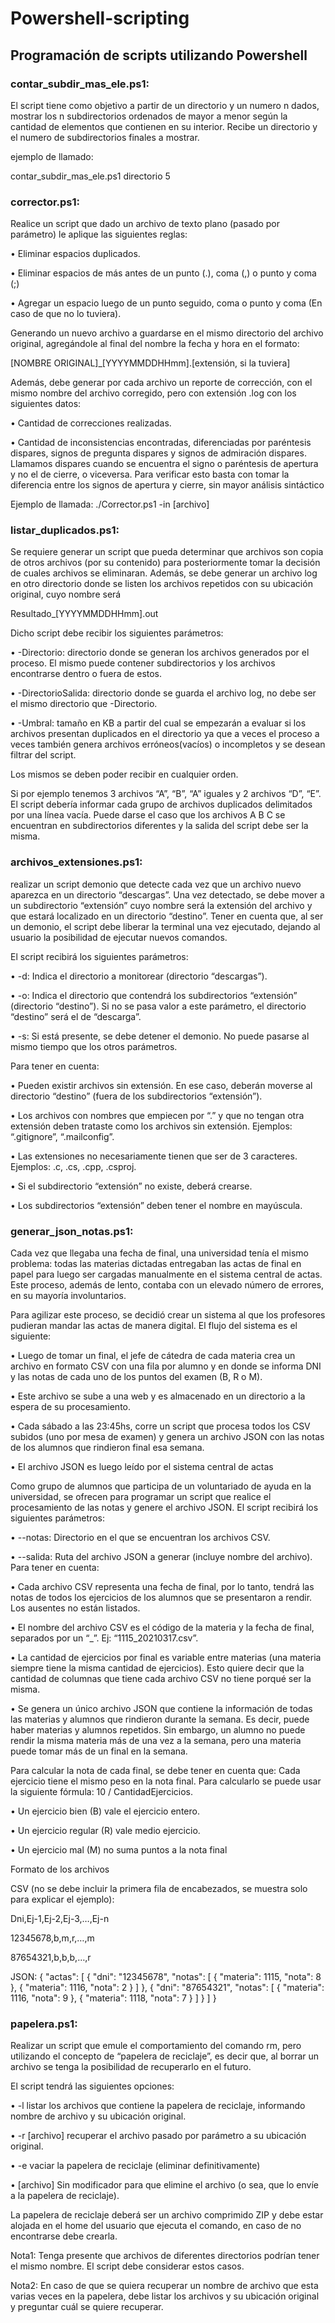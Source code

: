 # Powershell-scripting

## Programación de scripts utilizando Powershell

### contar_subdir_mas_ele.ps1:

El script tiene como objetivo a partir de un directorio y un numero n dados, mostrar los n subdirectorios ordenados de mayor a menor según la cantidad de elementos que contienen en su interior. Recibe un directorio y el numero de subdirectorios finales a mostrar.

ejemplo de llamado:

contar_subdir_mas_ele.ps1 directorio 5

### corrector.ps1:

Realice un script que dado un archivo de texto plano (pasado por parámetro) le aplique las siguientes reglas:

• Eliminar espacios duplicados.

• Eliminar espacios de más antes de un punto (.), coma (,) o punto y coma (;)

• Agregar un espacio luego de un punto seguido, coma o punto y coma (En caso de que no lo tuviera).

Generando un nuevo archivo a guardarse en el mismo directorio del archivo original, agregándole al final del nombre la fecha y hora en el formato: 

[NOMBRE ORIGINAL]_[YYYYMMDDHHmm].[extensión, si la tuviera]

Además, debe generar por cada archivo un reporte de corrección, con el mismo nombre del archivo corregido, pero con extensión .log con los siguientes datos:

• Cantidad de correcciones realizadas.

• Cantidad de inconsistencias encontradas, diferenciadas por paréntesis dispares, signos de pregunta dispares y signos de admiración dispares. Llamamos dispares cuando se encuentra el signo o paréntesis de apertura y no el de cierre, o viceversa. Para verificar esto basta con tomar la diferencia entre los signos de apertura y cierre, sin mayor análisis sintáctico

Ejemplo de llamada: ./Corrector.ps1 -in [archivo]

### listar_duplicados.ps1:

Se requiere generar un script que pueda determinar que archivos son copia de otros archivos (por su contenido) para posteriormente tomar la decisión de cuales archivos se eliminaran. Además, se debe generar un archivo log en otro directorio donde se listen los archivos repetidos con su ubicación original, cuyo nombre será 

Resultado_[YYYYMMDDHHmm].out

Dicho script debe recibir los siguientes parámetros:

• -Directorio: directorio donde se generan los archivos generados por el proceso. El mismo puede contener subdirectorios y los archivos encontrarse dentro o fuera de estos.

• -DirectorioSalida: directorio donde se guarda el archivo log, no debe ser el mismo directorio que -Directorio.

• -Umbral: tamaño en KB a partir del cual se empezarán a evaluar si los archivos presentan duplicados en el directorio ya que a veces el proceso a veces también genera archivos erróneos(vacíos) o incompletos y se desean filtrar del script.

Los mismos se deben poder recibir en cualquier orden.

Si por ejemplo tenemos 3 archivos “A”, “B”, “A” iguales y 2 archivos “D”, “E”. El script debería informar cada grupo de archivos duplicados delimitados por una línea vacía. Puede darse el caso que los archivos A B C se encuentran en subdirectorios diferentes y la salida del script debe ser la misma.

### archivos_extensiones.ps1:

realizar un script demonio que detecte cada vez que un archivo nuevo aparezca en un directorio “descargas”. Una vez detectado, se debe mover a un subdirectorio “extensión” cuyo nombre será la extensión del archivo y que estará localizado en un directorio “destino”. Tener en cuenta que, al ser un demonio, el script debe liberar la terminal una vez ejecutado, dejando al usuario la posibilidad de ejecutar nuevos comandos.

El script recibirá los siguientes parámetros:

• -d: Indica el directorio a monitorear (directorio “descargas”).

• -o: Indica el directorio que contendrá los subdirectorios “extensión” (directorio “destino”). Si no se pasa valor a este parámetro, el directorio “destino” será el de “descarga”.

• -s: Si está presente, se debe detener el demonio. No puede pasarse al mismo tiempo que los otros parámetros.

Para tener en cuenta:

• Pueden existir archivos sin extensión. En ese caso, deberán moverse al directorio “destino” (fuera de los subdirectorios “extensión”).

• Los archivos con nombres que empiecen por “.” y que no tengan otra extensión deben trataste como los archivos sin extensión. Ejemplos: “.gitignore”, “.mailconfig”.

• Las extensiones no necesariamente tienen que ser de 3 caracteres. Ejemplos: .c, .cs, .cpp, .csproj.

• Si el subdirectorio “extensión” no existe, deberá crearse.

• Los subdirectorios “extensión” deben tener el nombre en mayúscula.

### generar_json_notas.ps1:

Cada vez que llegaba una fecha de final, una universidad tenía el mismo problema: todas las materias dictadas entregaban las actas de final en papel para luego ser cargadas manualmente en el sistema central de actas. Este proceso, además de lento, contaba con un elevado número de errores, en su mayoría involuntarios.

Para agilizar este proceso, se decidió crear un sistema al que los profesores pudieran mandar las actas de manera digital. El flujo del sistema es el siguiente:

• Luego de tomar un final, el jefe de cátedra de cada materia crea un archivo en formato CSV con una fila por alumno y en donde se informa DNI y las notas de cada uno de los puntos del examen (B, R o M).

• Este archivo se sube a una web y es almacenado en un directorio a la espera de su procesamiento.

• Cada sábado a las 23:45hs, corre un script que procesa todos los CSV subidos (uno por mesa de examen) y genera un archivo JSON con las notas de los alumnos que rindieron final esa semana.

• El archivo JSON es luego leído por el sistema central de actas

Como grupo de alumnos que participa de un voluntariado de ayuda en la universidad, se ofrecen para programar un script que realice el procesamiento de las notas y genere el archivo JSON. El script recibirá los siguientes parámetros:

• --notas: Directorio en el que se encuentran los archivos CSV.

• --salida: Ruta del archivo JSON a generar (incluye nombre del archivo). Para tener en cuenta:

  • Cada archivo CSV representa una fecha de final, por lo tanto, tendrá las notas de todos los ejercicios de los alumnos que se presentaron a rendir. Los ausentes no están listados.

  • El nombre del archivo CSV es el código de la materia y la fecha de final, separados por un “_”. Ej: “1115_20210317.csv”.

  • La cantidad de ejercicios por final es variable entre materias (una materia siempre tiene la misma cantidad de ejercicios). Esto quiere decir que la cantidad de columnas que tiene cada archivo CSV no tiene porqué ser la misma.

  • Se genera un único archivo JSON que contiene la información de todas las materias y alumnos que rindieron durante la semana. Es decir, puede haber materias y alumnos repetidos. Sin embargo, un alumno no puede rendir la misma materia más de una vez a la semana, pero una materia puede tomar más de un final en la semana.
  
Para calcular la nota de cada final, se debe tener en cuenta que:
Cada ejercicio tiene el mismo peso en la nota final. Para calcularlo se puede usar la siguiente fórmula: 10 / CantidadEjercicios.

• Un ejercicio bien (B) vale el ejercicio entero.

• Un ejercicio regular (R) vale medio ejercicio.

• Un ejercicio mal (M) no suma puntos a la nota final

Formato de los archivos

CSV (no se debe incluir la primera fila de encabezados, se muestra solo para explicar el ejemplo):

Dni,Ej-1,Ej-2,Ej-3,…,Ej-n

12345678,b,m,r,…,m

87654321,b,b,b,…,r

JSON:
{ "actas": [
 {
 "dni": "12345678",
 "notas": [
 { "materia": 1115, "nota": 8 },
 { "materia": 1116, "nota": 2 }
 ]
 },
 {
 "dni": "87654321",
 "notas": [
 { "materia": 1116, "nota": 9 },
 { "materia": 1118, "nota": 7 }
 ]
 }
] }

### papelera.ps1:

Realizar un script que emule el comportamiento del comando rm, pero utilizando el concepto de “papelera de reciclaje”, es decir que, al borrar un archivo se tenga la posibilidad de recuperarlo en el futuro. 

El script tendrá las siguientes opciones:

• -l listar los archivos que contiene la papelera de reciclaje, informando nombre de archivo y su ubicación original.

• -r [archivo] recuperar el archivo pasado por parámetro a su ubicación original.

• -e vaciar la papelera de reciclaje (eliminar definitivamente)

• [archivo] Sin modificador para que elimine el archivo (o sea, que lo envíe a la papelera de reciclaje). 

La papelera de reciclaje deberá ser un archivo comprimido ZIP y debe estar alojada en el home del usuario que ejecuta el comando, en caso de no encontrarse debe crearla.

Nota1: Tenga presente que archivos de diferentes directorios podrían tener el mismo nombre. El script debe considerar estos casos.

Nota2: En caso de que se quiera recuperar un nombre de archivo que esta varias veces en la papelera, debe listar los archivos y su ubicación original y preguntar cuál se quiere recuperar.

